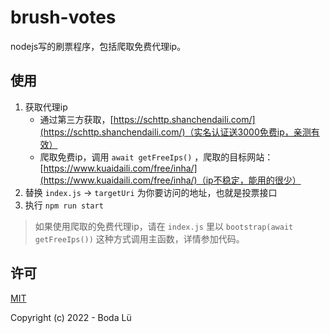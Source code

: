 # brush-votes
nodejs写的刷票程序，包括爬取免费代理ip。

## 使用

1. 获取代理ip
   - 通过第三方获取，[https://schttp.shanchendaili.com/](https://schttp.shanchendaili.com/)（实名认证送3000免费ip，亲测有效）
   - 爬取免费ip，调用 `await getFreeIps()` ，爬取的目标网站：[https://www.kuaidaili.com/free/inha/](https://www.kuaidaili.com/free/inha/)（ip不稳定，能用的很少）
2. 替换 `index.js` -> `targetUri` 为你要访问的地址，也就是投票接口
3. 执行 `npm run start`

> 如果使用爬取的免费代理ip，请在 `index.js` 里以 `bootstrap(await getFreeIps())` 这种方式调用主函数，详情参加代码。

## 许可

[MIT](./LICENSE)

Copyright (c) 2022 - Boda Lü